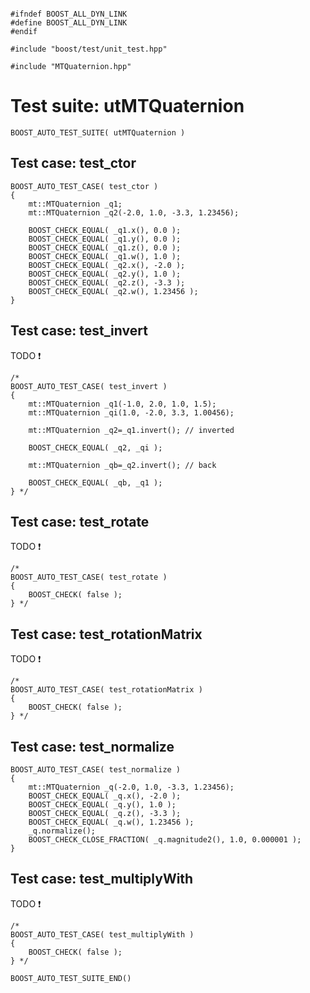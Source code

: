 ~~~ { .cpp }

#ifndef BOOST_ALL_DYN_LINK
#define BOOST_ALL_DYN_LINK
#endif

#include "boost/test/unit_test.hpp"

#include "MTQuaternion.hpp"
~~~

# Test suite: utMTQuaternion
~~~ { .cpp }
BOOST_AUTO_TEST_SUITE( utMTQuaternion )
~~~

## Test case: test_ctor
~~~ { .cpp }
BOOST_AUTO_TEST_CASE( test_ctor )
{
	mt::MTQuaternion _q1;
	mt::MTQuaternion _q2(-2.0, 1.0, -3.3, 1.23456);

	BOOST_CHECK_EQUAL( _q1.x(), 0.0 );
	BOOST_CHECK_EQUAL( _q1.y(), 0.0 );
	BOOST_CHECK_EQUAL( _q1.z(), 0.0 );
	BOOST_CHECK_EQUAL( _q1.w(), 1.0 );
	BOOST_CHECK_EQUAL( _q2.x(), -2.0 );
	BOOST_CHECK_EQUAL( _q2.y(), 1.0 );
	BOOST_CHECK_EQUAL( _q2.z(), -3.3 );
	BOOST_CHECK_EQUAL( _q2.w(), 1.23456 );
}
~~~
## Test case: test_invert
TODO  :exclamation:
~~~ { .cpp }
/*
BOOST_AUTO_TEST_CASE( test_invert )
{
	mt::MTQuaternion _q1(-1.0, 2.0, 1.0, 1.5);
	mt::MTQuaternion _qi(1.0, -2.0, 3.3, 1.00456);

	mt::MTQuaternion _q2=_q1.invert(); // inverted

	BOOST_CHECK_EQUAL( _q2, _qi );

	mt::MTQuaternion _qb=_q2.invert(); // back 

	BOOST_CHECK_EQUAL( _qb, _q1 );
} */
~~~

## Test case: test_rotate
TODO  :exclamation:
~~~ { .cpp }
/*
BOOST_AUTO_TEST_CASE( test_rotate )
{
    BOOST_CHECK( false );
} */
~~~

## Test case: test_rotationMatrix
TODO  :exclamation:
~~~ { .cpp }
/*
BOOST_AUTO_TEST_CASE( test_rotationMatrix )
{
    BOOST_CHECK( false );
} */
~~~

## Test case: test_normalize
~~~ { .cpp }
BOOST_AUTO_TEST_CASE( test_normalize )
{
	mt::MTQuaternion _q(-2.0, 1.0, -3.3, 1.23456);
	BOOST_CHECK_EQUAL( _q.x(), -2.0 );
	BOOST_CHECK_EQUAL( _q.y(), 1.0 );
	BOOST_CHECK_EQUAL( _q.z(), -3.3 );
	BOOST_CHECK_EQUAL( _q.w(), 1.23456 );
	_q.normalize();
	BOOST_CHECK_CLOSE_FRACTION( _q.magnitude2(), 1.0, 0.000001 );
}
~~~

## Test case: test_multiplyWith
TODO  :exclamation:
~~~ { .cpp }
/*
BOOST_AUTO_TEST_CASE( test_multiplyWith )
{
    BOOST_CHECK( false );
} */
~~~

~~~ { .cpp }
BOOST_AUTO_TEST_SUITE_END()
~~~
